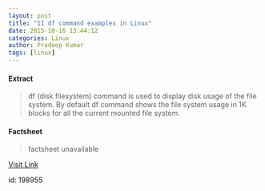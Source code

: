 ```yaml
---
layout: post
title: "11 df command examples in Linux"
date: 2015-10-16 13:44:12
categories: Linux
author: Pradeep Kumar
tags: [linux]
---
```



#### Extract
>df (disk filesystem) command is used to display disk usage of the file system. By default df command shows the file system usage in 1K blocks for all the current mounted file system.

#### Factsheet
>factsheet unavailable

[Visit Link](http://lxer.com/module/newswire/ext_link.php?rid=220748)

id:  198955
